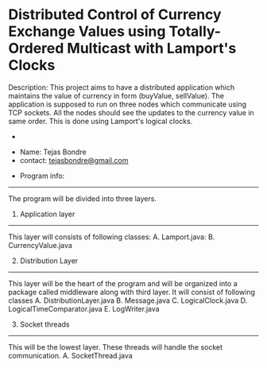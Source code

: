 Distributed Control of Currency Exchange Values using Totally-Ordered Multicast with Lamport's Clocks
=====================================================================================================

Description: This project aims to have a distributed application which maintains the value of currency in form (buyValue, sellValue). The application is supposed to run on three nodes which communicate using TCP sockets. All the nodes should see the updates to the currency value in same order. This is done using Lamport's logical clocks.

*
- Name: Tejas Bondre
- contact: tejasbondre@gmail.com


* Program info:
---------------

The program will be divided into three layers.


1. Application layer
--------------------

This layer will consists of following classes:
A. Lamport.java: 
B. CurrencyValue.java


2. Distribution Layer
----------------------

This layer will be the heart of the program and will be organized into a package called middleware along with third layer. It will consist of following classes
A. DistributionLayer.java
B. Message.java
C. LogicalClock.java
D. LogicalTimeComparator.java
E. LogWriter.java


3. Socket threads
------------------

This will be the lowest layer. These threads will handle the socket communication.
A. SocketThread.java
